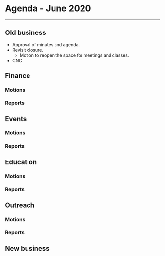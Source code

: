 # Agenda  - June 2020
---

## Old business

 * Approval of minutes and agenda.
 * Revisit closure.
    * Motion to reopen the space for meetings and classes.
 * CNC

## Finance

### Motions

### Reports

## Events

### Motions

### Reports

## Education

### Motions

### Reports

## Outreach

### Motions

### Reports

## New business

